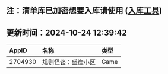 ## 注：清单库已加密想要入库请使用 ([入库工具](https://github.com/BlankTMing/ManifestAutoUpdate/releases))

## 更新时间：2024-10-24 12:39:42
| AppID | 名称 | 类型  |
| :-------------------- | :----------------------------- | :----------- |
| 2704930 | 规则怪谈：盛崖小区| Game |
